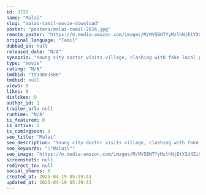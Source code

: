 ```yaml
---
id: 3729
name: "Malai"
slug: "malai-tamil-movie-download"
poster: "posters/malai-tamil-2024.jpg"
remote_poster: "https://m.media-amazon.com/images/M/MV5BNTYyMzlhNjEtY2U4Zi00YjY2LWI0OTEtZWFmYWJjYzIwNzgzXkEyXkFqcGc@._V1_SX300.jpg"
original_language: "Tamil"
dubbed_in: null
released_date: "N/A"
synopsis: "Young city doctor visits village, clashing with fake local practitioner over medical practices, cultural differences. Tensions escalate as they navigate conflicting perspectives."
type: "movie"
rating: "N/A"
imdbid: "tt33083586"
tmdbid: null
views: 0
likes: 0
dislikes: 0
author_id: 1
trailer_url: null
runtime: "N/A"
is_featured: 0
is_active: 1
is_comingsoon: 0
seo_title: "Malai"
seo_description: "Young city doctor visits village, clashing with fake local practitioner over medical practices, cultural differences. Tensions escalate as they navigate conflicting perspectives."
seo_keywords: "\"Malai\""
seo_image: "https://m.media-amazon.com/images/M/MV5BNTYyMzlhNjEtY2U4Zi00YjY2LWI0OTEtZWFmYWJjYzIwNzgzXkEyXkFqcGc@._V1_SX300.jpg"
screenshots: null
redirect_to: null
social_shares: 0
created_at: 2025-04-19 05:39:43
updated_at: 2025-04-19 05:39:43
---
```


